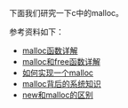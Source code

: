 下面我们研究一下c中的malloc。

参考资料如下：

- [malloc函数详解](http://blog.csdn.net/xw13106209/article/details/4962479)
- [malloc和free函数详解](http://www.cnblogs.com/hanyonglu/archive/2011/04/28/2031271.html)
- [如何实现一个malloc](http://blog.jobbole.com/75656/)
- [malloc背后的系统知识](http://blog.jobbole.com/110695/?utm_source=blog.jobbole.com&utm_medium=relatedPosts)
- [new和malloc的区别](http://blog.jobbole.com/109234/?utm_source=blog.jobbole.com&utm_medium=relatedPosts)